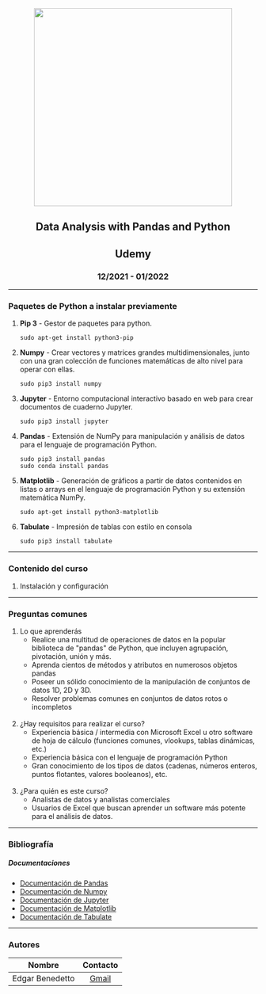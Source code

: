 <div align="center">
    <img src="https://www.datocms-assets.com/14946/1590686329-python-analytics-cover.png?auto=format&w=1224" width="400px"> </img> 
    
<!-- Encabezado -->
## Data Analysis with Pandas and Python

## Udemy
### 12/2021 - 01/2022 

</div>

_______

### **Paquetes de Python a instalar previamente**

1. **Pip 3** - Gestor de paquetes para python.
    ```
    sudo apt-get install python3-pip
    ```

2. **Numpy** - Crear vectores y matrices grandes multidimensionales, junto con una gran colección de funciones matemáticas de alto nivel para operar con ellas.

    ```
    sudo pip3 install numpy
    ```
2. **Jupyter** - Entorno computacional interactivo basado en web para crear documentos de cuaderno Jupyter.

    ```
    sudo pip3 install jupyter
    ```

3. **Pandas** - Extensión de NumPy para manipulación y análisis de datos para el lenguaje de programación Python. 

    ```
    sudo pip3 install pandas
    sudo conda install pandas
    ```

4. **Matplotlib** - Generación de gráficos a partir de datos contenidos en listas o arrays en el lenguaje de programación Python y su extensión matemática NumPy.
    ```
    sudo apt-get install python3-matplotlib
    ```

5. **Tabulate** - Impresión de tablas con estilo en consola

    ```
    sudo pip3 install tabulate
    ```

______
### **Contenido del curso**

1. Instalación y configuración
______

### **Preguntas comunes**

1. Lo que aprenderás
    * Realice una multitud de operaciones de datos en la popular biblioteca de "pandas" de Python, que incluyen agrupación, pivotación, unión y más.
    * Aprenda cientos de métodos y atributos en numerosos objetos pandas
    * Poseer un sólido conocimiento de la manipulación de conjuntos de datos 1D, 2D y 3D.
    * Resolver problemas comunes en conjuntos de datos rotos o incompletos
    <br>
2. ¿Hay requisitos para realizar el curso?
    * Experiencia básica / intermedia con Microsoft Excel u otro software de hoja de cálculo (funciones comunes, vlookups, tablas dinámicas, etc.)
    * Experiencia básica con el lenguaje de programación Python
    * Gran conocimiento de los tipos de datos (cadenas, números enteros, puntos flotantes, valores booleanos), etc.
    <br>
3. ¿Para quién es este curso?
    * Analistas de datos y analistas comerciales
    * Usuarios de Excel que buscan aprender un software más potente para el análisis de datos.

______
### Bibliografía

##### Documentaciones

* [Documentación de Pandas](https://pandas.pydata.org/docs/)
* [Documentación de Numpy](https://numpy.org/doc/)
* [Documentación de Jupyter](https://jupyter.org/documentation)
* [Documentación de Matplotlib](https://matplotlib.org/)
* [Documentación de Tabulate](https://pypi.org/project/tabulate/)


_______
### Autores 
| Nombre | Contacto |
|:-------------:| :-----:|
| Edgar Benedetto | [Gmail](mailto:ejbg597@gmail.com) |

